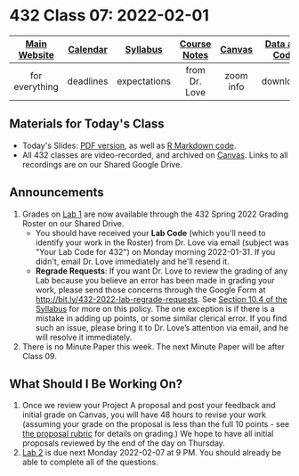 # 432 Class 07: 2022-02-01

[Main Website](https://thomaselove.github.io/432/) | [Calendar](https://thomaselove.github.io/432/calendar.html) | [Syllabus](https://thomaselove.github.io/432-2022-syllabus/) | [Course Notes](https://thomaselove.github.io/432-notes/) | [Canvas](https://canvas.case.edu) | [Data and Code](https://github.com/THOMASELOVE/432-data) | [Sources](https://github.com/THOMASELOVE/432-2022/tree/main/references) | [Contact Us](https://thomaselove.github.io/432/contact.html)
:-----------: | :--------------: | :----------: | :---------: | :-------------: | :-----------: | :------------: | :-------------:
for everything | deadlines | expectations | from Dr. Love | zoom info | downloads | read/watch | need help?

## Materials for Today's Class

- Today's Slides: [PDF version](https://github.com/THOMASELOVE/432-2022/blob/main/classes/class07/432_2022_slides07.pdf), as well as [R Markdown code](https://github.com/THOMASELOVE/432-2022/blob/main/classes/class07/432_2022_slides07.Rmd). 
- All 432 classes are video-recorded, and archived on [Canvas](https://canvas.case.edu). Links to all recordings are on our Shared Google Drive.

## Announcements

1. Grades on [Lab 1](https://github.com/THOMASELOVE/432-2022/tree/main/labs/lab01) are now available through the 432 Spring 2022 Grading Roster on our Shared Drive. 
    - You should have received your **Lab Code** (which you'll need to identify your work in the Roster) from Dr. Love via email (subject was "Your Lab Code for 432") on Monday morning 2022-01-31. If you didn't, email Dr. Love immediately and he'll resend it.
    - **Regrade Requests**: If you want Dr. Love to review the grading of any Lab because you believe an error has been made in grading your work, please send those concerns through the Google Form at http://bit.ly/432-2022-lab-regrade-requests. See [Section 10.4 of the Syllabus](https://thomaselove.github.io/432-2022-syllabus/assignments-and-grading.html#appeal-policy-and-regrades) for more on this policy. The one exception is if there is a mistake in adding up points, or some similar clerical error. If you find such an issue, please bring it to Dr. Love’s attention via email, and he will resolve it immediately.
2. There is no Minute Paper this week. The next Minute Paper will be after Class 09.

## What Should I Be Working On?

1. Once we review your Project A proposal and post your feedback and initial grade on Canvas, you will have 48 hours to revise your work (assuming your grade on the proposal is less than the full 10 points - see [the proposal rubric](https://github.com/THOMASELOVE/432-2022/blob/main/projectA/rubric_proposal_draft.md) for details on grading.) We hope to have all initial proposals reviewed by the end of the day on Thursday.
2. [Lab 2](https://github.com/THOMASELOVE/432-2022/tree/main/labs/lab02) is due next Monday 2022-02-07 at 9 PM. You should already be able to complete all of the questions.

